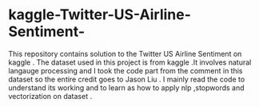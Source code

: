 # kaggle-Twitter-US-Airline-Sentiment-
This repository contains solution to the  Twitter US Airline Sentiment  on kaggle .
The dataset used in this project is from kaggle .It involves natural langauge processing and I took the code part from the comment in this dataset so the entire credit goes to Jason Liu .
I mainly read the code to understand its working and to learn as how to apply  nlp ,stopwords and vectorization on  dataset .

